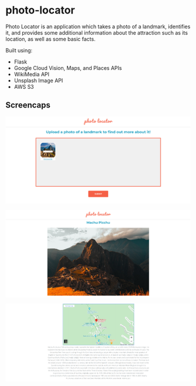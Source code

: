 # photo-locator

Photo Locator is an application which takes a photo of a landmark, identifies it, and provides some additional information about the attraction such as its location, as well as some basic facts.

Built using:
* Flask
* Google Cloud Vision, Maps, and Places APIs
* WikiMedia API
* Unsplash Image API 
* AWS S3

## Screencaps

![1](/screencaps/rsz_home.png)

![2](/screencaps/rsz_result1.png)

![3](/screencaps/rsz_result2.png)
